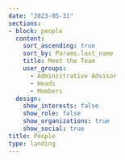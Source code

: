 ```yaml
---
date: "2023-05-31"
sections:
- block: people
  content:
    sort_ascending: true
    sort_by: Params.last_name
    title: Meet the Team
    user_groups:
      - Administrative Advisor
      - Heads
      - Members
  design:
    show_interests: false
    show_role: false
    show_organizations: true
    show_social: true
title: People
type: landing
---
```

